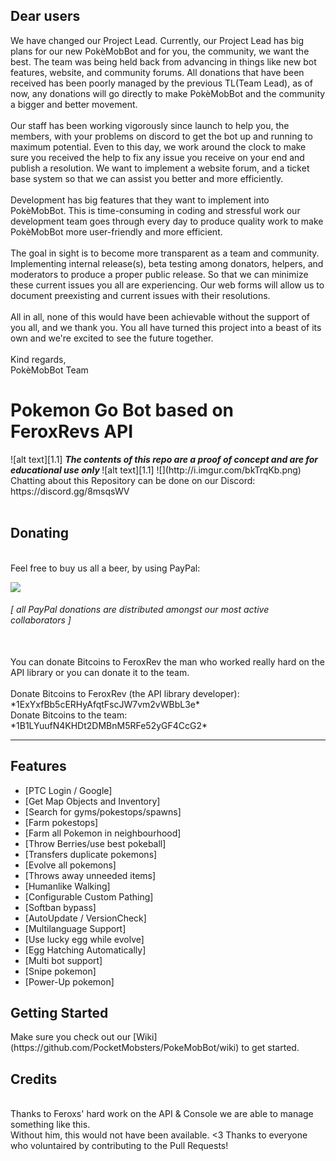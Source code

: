 <!-- define warning icon -->
[1.1]: http://i.imgur.com/M4fJ65n.png (ATTENTION)
[1.2]: http://i.imgur.com/NNcGs1n.png (BTC)
<!-- title -->
## Dear users
We have changed our Project Lead. Currently, our Project Lead has big plans for our new PokèMobBot and for you, the community, we want the best.  The team was being held back from advancing in things like new bot features, website, and community forums. All donations that have been received has been poorly managed by the previous TL(Team Lead), as of now, any donations will go directly to make PokèMobBot and the community a bigger and better movement.
<br /><br />
Our staff has been working vigorously since launch to help you, the members, with your problems on discord to get the bot up and running to maximum potential.  Even to this day, we work around the clock to make sure you received the help to fix any issue you receive on your end and publish a resolution. We want to implement a website forum, and a ticket base system so that we can assist you better and more efficiently.
<br /><br />
 Development has big features that they want to implement into PokèMobBot. This is time-consuming in coding and stressful work our development team goes through every day to produce quality work to make PokèMobBot more user-friendly and more efficient.
<br /><br />
The goal in sight is to become more transparent as a team and community. Implementing internal release(s), beta testing among donators, helpers, and moderators to produce a proper public release. So that we can minimize these current issues you all are experiencing. Our web forms will allow us to document preexisting and current issues with their resolutions.
<br /><br />
All in all, none of this would have been achievable without the support of you all, and we thank you. You all have turned this project into a beast of its own and we're excited to see the future together.
<br /><br />
Kind regards,<br />
PokèMobBot Team


<h1>Pokemon Go Bot based on FeroxRevs API</h1>
<!-- disclaimer -->
![alt text][1.1] <strong><em> The contents of this repo are a proof of concept and are for educational use only </em></strong> ![alt text][1.1]
![](http://i.imgur.com/bkTrqKb.png)
<br>
Chatting about this Repository can be done on our Discord: https://discord.gg/8msqsWV <br/>
<br>
<h2><a name="donating">Donating</a></h2>
<br>
<a name="paypal">Feel free to buy us all a beer, by using PayPal:</a>

[![](https://camo.githubusercontent.com/bce14c8e2e39ba0464551b34602b4c60c182526b/68747470733a2f2f7777772e70617970616c6f626a656374732e636f6d2f656e5f55532f692f62746e2f62746e5f646f6e6174655f4c472e676966)](https://www.paypal.com/cgi-bin/webscr?cmd=_s-xclick&hosted_button_id=8JTWE86JC7UT6)<br/>

<h6><em>[ all PayPal donations are distributed amongst our most active collaborators ]</em></h6><br/>
You can donate Bitcoins to FeroxRev the man who worked really hard on the API library or you can donate it to the team.<br/><br/>
<a name="btc">Donate Bitcoins to FeroxRev (the API library developer): *1ExYxfBb5cERHyAfqtFscJW7vm2vWBbL3e*</a><br/>
<a name="btc">Donate Bitcoins to the team: *1B1LYuufN4KHDt2DMBnM5RFe52yGF4CcG2*</a><br/>



<hr/>

<h2><a name="features">Features</a></h2>

 - [PTC Login / Google]
 - [Get Map Objects and Inventory]
 - [Search for gyms/pokestops/spawns]
 - [Farm pokestops]
 - [Farm all Pokemon in neighbourhood]
 - [Throw Berries/use best pokeball]
 - [Transfers duplicate pokemons]
 - [Evolve all pokemons]
 - [Throws away unneeded items]
 - [Humanlike Walking]
 - [Configurable Custom Pathing]
 - [Softban bypass]
 - [AutoUpdate / VersionCheck]
 - [Multilanguage Support]
 - [Use lucky egg while evolve]
 - [Egg Hatching Automatically]
 - [Multi bot support]
 - [Snipe pokemon]
 - [Power-Up pokemon]
 
<h2><a name="getting-started">Getting Started</a></h2>
Make sure you check out our [Wiki](https://github.com/PocketMobsters/PokeMobBot/wiki) to get started.
<br/>
<h2><a name="credits">Credits</a></h2><br/>
Thanks to Feroxs' hard work on the API & Console we are able to manage something like this.<br/>
Without him, this would not have been available. <3
Thanks to everyone who voluntaired by contributing to the Pull Requests!
